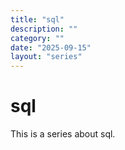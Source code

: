 ```yaml
---
title: "sql"
description: ""
category: ""
date: "2025-09-15"
layout: "series"
---
```


# sql

This is a series about sql.
